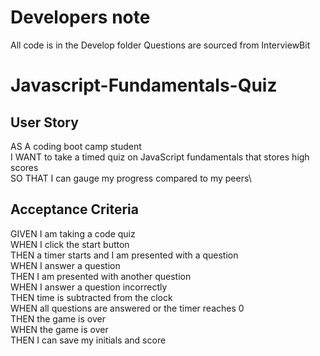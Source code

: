 # Developers note
All code is in the Develop folder
Questions are sourced from InterviewBit


# Javascript-Fundamentals-Quiz

## User Story
AS A coding boot camp student\
I WANT to take a timed quiz on JavaScript fundamentals that stores high scores\
SO THAT I can gauge my progress compared to my peers\

## Acceptance Criteria
GIVEN I am taking a code quiz\
WHEN I click the start button\
THEN a timer starts and I am presented with a question\
WHEN I answer a question\
THEN I am presented with another question\
WHEN I answer a question incorrectly\
THEN time is subtracted from the clock\
WHEN all questions are answered or the timer reaches 0\
THEN the game is over\
WHEN the game is over\
THEN I can save my initials and score
